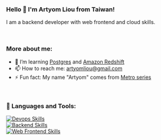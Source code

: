### Hello 👋 I'm Artyom Liou from Taiwan!

I am a backend developer with web frontend and cloud skills.

<br />

### More about me:

- 🌱 I’m learning [Postgres](https://www.postgresql.org/) and [Amazon Redshift](https://aws.amazon.com/tw/redshift/)
- 📫 How to reach me: [artyomliou@gmail.com](mailto:artyomliou@gmail.com)
- ⚡ Fun fact: My name "Artyom" comes from [Metro series](https://metrovideogame.fandom.com/wiki/Artyom)

<br />

### 🔨 Languages and Tools:

[![Devops Skills](https://skillicons.dev/icons?i=aws,linux,terraform,docker)](https://skillicons.dev)
<br />
[![Backend Skills](https://skillicons.dev/icons?i=go,nodejs,php,laravel,graphql,mysql,postgres,dynamodb,redis)](https://skillicons.dev)
<br />
[![Web Frontend Skills](https://skillicons.dev/icons?i=nginx,html,css,js,bootstrap,vue)](https://skillicons.dev)
